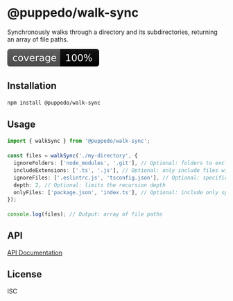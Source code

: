 # @puppedo/walk-sync

Synchronously walks through a directory and its subdirectories, returning an array of file paths.

![Coverage](https://raw.githubusercontent.com/starikan/PuppeDoWalkSync/main/badges/coverage.svg)

## Installation

```bash
npm install @puppedo/walk-sync
```

## Usage

```typescript
import { walkSync } from '@puppedo/walk-sync';

const files = walkSync('./my-directory', {
  ignoreFolders: ['node_modules', '.git'], // Optional: folders to exclude from the walk
  includeExtensions: ['.ts', '.js'], // Optional: only include files with these extensions
  ignoreFiles: ['.eslintrc.js', 'tsconfig.json'], // Optional: specific files to exclude
  depth: 2, // Optional: limits the recursion depth
  onlyFiles: ['package.json', 'index.ts'], // Optional: include only specific files
});

console.log(files); // Output: array of file paths
```

## API

[API Documentation](https://github.com/starikan/PuppeDoWalkSync/blob/main/docs/index.md)

## License

ISC
